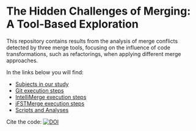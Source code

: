 # The Hidden Challenges of Merging: A Tool-Based Exploration

This repository contains results from the analysis of merge conflicts detected by three merge tools, focusing on the influence of code transformations, such as refactorings, when applying different merge approaches.

In the links below you will find:

* [Subjects in our study](/subjects.md)
* [Git execution steps](/git_execution/git_execution_steps.md)
* [IntelliMerge execution steps](/intellimerge_execution/intellimerge_execution_steps.md)
* [jFSTMerge execution steps](/jfstmerge_execution/jfstmerge_execution_steps.md)
* [Scripts and Analyses](/statistics_analysis/statistics_analysis.md) 

Cite the code: [![DOI](https://zenodo.org/badge/DOI/10.5281/zenodo.13881318.svg)](https://doi.org/10.5281/zenodo.13881318)
